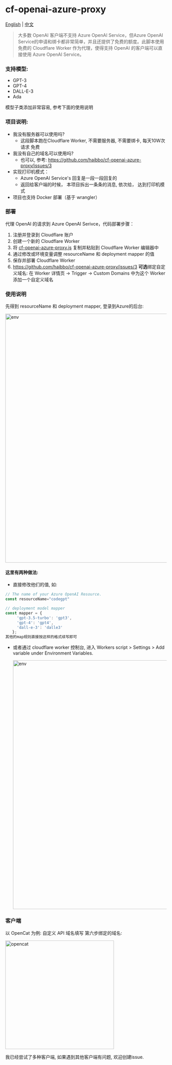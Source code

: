 # cf-openai-azure-proxy

<a href="./README_en.md">English</a> |
<a href="./README.md">中文</a>

> 大多数 OpenAI 客户端不支持 Azure OpenAI Service，但Azure OpenAI Service的申请和绑卡都非常简单，并且还提供了免费的额度。此脚本使用免费的 Cloudflare Worker 作为代理，使得支持 OpenAI 的客户端可以直接使用 Azure OpenAI Service。

### 支持模型:
- GPT-3
- GPT-4
- DALL-E-3
- Ada
  
模型子类添加非常容易, 参考下面的使用说明
  
### 项目说明:
- 我没有服务器可以使用吗?
    - 这段脚本跑在Cloudflare Worker, 不需要服务器, 不需要绑卡, 每天10W次请求 免费
- 我没有自己的域名可以使用吗?
    - 也可以, 参考: https://github.com/haibbo/cf-openai-azure-proxy/issues/3
- 实现打印机模式：
    - Azure OpenAI Service's 回复是一段一段回复的
    - 返回给客户端的时候， 本项目拆出一条条的消息, 依次给， 达到打印机模式
- 项目也支持 Docker 部署（基于 wrangler）

### 部署
代理 OpenAI 的请求到 Azure OpenAI Serivce，代码部署步骤：

1. 注册并登录到 Cloudflare 账户
2. 创建一个新的 Cloudflare Worker
3. 将 [cf-openai-azure-proxy.js](./cf-openai-azure-proxy.js) 复制并粘贴到 Cloudflare Worker 编辑器中
4. 通过修改或环境变量调整 resourceName 和 deployment mapper 的值
5. 保存并部署 Cloudflare Worker
6. https://github.com/haibbo/cf-openai-azure-proxy/issues/3 **可选**绑定自定义域名: 在 Worker 详情页 -> Trigger -> Custom Domains 中为这个 Worker 添加一个自定义域名


### 使用说明

先得到 resourceName 和 deployment mapper, 登录到Azure的后台:

<img width="777" src="https://user-images.githubusercontent.com/1295315/233124125-1ea95665-ffab-4b5c-a7ba-26f31f1bb0b3.png" alt="env" />

#### 这里有两种做法:
- 直接修改他们的值, 如:
```js
// The name of your Azure OpenAI Resource.
const resourceName="codegpt"

// deployment model mapper
const mapper = {
     'gpt-3.5-turbo': 'gpt3',
     'gpt-4': 'gpt4',
     'dall-e-3': 'dalle3' 
   };
其他的map规则直接按这样的格式续写即可
```
- 或者通过 cloudflare worker 控制台, 进入 Workers script > Settings > Add variable under Environment Variables.

  <img width="777" src="https://user-images.githubusercontent.com/1295315/233384224-aa6581f0-26a4-49cf-ae25-4dfb466143da.png" alt="env" />

### 客户端
以 OpenCat 为例: 自定义 API 域名填写 第六步绑定的域名:

<img width="339" src="https://user-images.githubusercontent.com/1295315/229820705-ab2ad1d1-8795-4670-97b4-16a0f9fdebba.png" alt="opencat" />

我已经尝试了多种客户端, 如果遇到其他客户端有问题, 欢迎创建issue.
